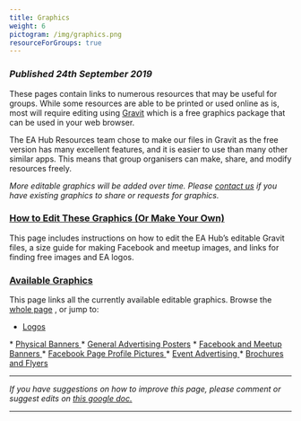 ```yaml
---
title: Graphics
weight: 6
pictogram: /img/graphics.png
resourceForGroups: true
---
```

### _Published 24th September 2019_

These pages contain links to numerous resources that may be useful for groups. While some resources are able to be printed or used online as is, most will require editing using <a target="_blank" href="https://designer.gravit.io/">Gravit</a> which is a free graphics package that can be used in your web browser.  

The EA Hub Resources team chose to make our files in Gravit as the free version has many excellent features, and it is easier to use than many other similar apps. This means that group organisers can make, share, and modify resources freely.

_More editable graphics will be added over time. Please_ <a target="_blank" href="/contact/">_contact us_</a> _if you have existing graphics to share or requests for graphics._

### <a target="_blank" href="/graphics/how-to-edit/">How to Edit These Graphics (Or Make Your Own)</a>

This page includes instructions on how to edit the EA Hub’s editable Gravit files, a size guide for making Facebook and meetup images, and links for finding free images and EA logos.

### <a target="_blank" href="/graphics/editable-graphics/">Available Graphics</a>
This page links all the currently available editable graphics. Browse the <a target="_blank" href="/graphics/editable-graphics/">whole page</a>, or jump to:

* <a target="_blank" href="/graphics/editable-graphics#logos">Logos</a>
* <a target="_blank" href="/graphics/editable-graphics#banners">Physical Banners</a>
* <a target="_blank" href="/graphics/editable-graphics#advertising">General Advertising Posters</a>
* <a target="_blank" href="/graphics/editable-graphics#facebookbanners">Facebook and Meetup Banners</a>
* <a target="_blank" href="/graphics/editable-graphics#facebookprofiles">Facebook Page Profile Pictures</a>
* <a target="_blank" href="/graphics/editable-graphics#events">Event Advertising</a>
* <a target="_blank" href="/graphics/editable-graphics#brochures">Brochures and Flyers</a>

<hr>

_If you have suggestions on how to improve this page, please comment or suggest edits on_ <a target="_blank" href="https://docs.google.com/document/d/1YOQFxaMGarwX_F3KksZmNdeUkiCbzsDyyMdWR0iivUE/edit?usp=sharing">_this google doc._</a>

<hr>
